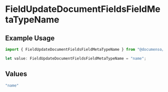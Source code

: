 # FieldUpdateDocumentFieldsFieldMetaTypeName

## Example Usage

```typescript
import { FieldUpdateDocumentFieldsFieldMetaTypeName } from "@documenso/sdk-typescript/models/operations";

let value: FieldUpdateDocumentFieldsFieldMetaTypeName = "name";
```

## Values

```typescript
"name"
```